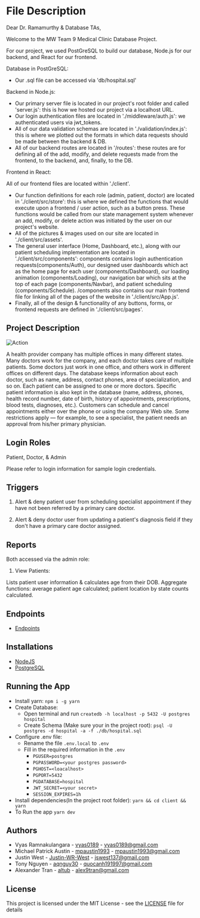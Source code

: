 # File Description

Dear Dr. Ramamurthy & Database TAs,

Welcome to the MW Team 9 Medical Clinic Database Project.

For our project, we used PostGreSQL to build our database, Node.js for our backend, and React for our frontend.

Database in PostGreSQL:

-  Our .sql file can be accessed via 'db/hospital.sql'

Backend in Node.js:

-  Our primary server file is located in our project's root folder and called 'server.js': this is how we hosted our project via a localhost URL.
-  Our login authentication files are located in './middleware/auth.js': we authenticated users via jwt_tokens.
-  All of our data validation schemas are located in './validation/index.js': this is where we plotted out the formats in which data requests should be made between the backend & DB.
-  All of our backend routes are located in '/routes': these routes are for defining all of the add, modify, and delete requests made from the frontend, to the backend, and, finally, to the DB.

Frontend in React:

All of our frontend files are located within './client'.

-  Our function definitions for each role (admin, patient, doctor) are located in './client/src/store': this is where we defined the functions that would execute upon a frontend / user action, such as a button press. These functions would be called from our state management system whenever an add, modify, or delete action was initiated by the user on our project's website.
-  All of the pictures & images used on our site are located in './client/src/assets'.
-  The general user interface (Home, Dashboard, etc.), along with our patient scheduling implementation are located in './client/src/components': components contains login authentication requests(components/Auth), our designed user dashboards which act as the home page for each user (components/Dashboard), our loading animation (components/Loading), our navigation bar which sits at the top of each page (components/Navbar), and patient scheduling (components/Schedule).
   /components also contains our main frontend file for linking all of the pages of the website in './client/src/App.js'.
-  Finally, all of the design & functionality of any buttons, forms, or frontend requests are defined in './client/src/pages'.

## Project Description

![Action](https://img.shields.io/github/workflow/status/vyas0189/COSC-3380-Database/server?style=for-the-badge)

A health provider company has multiple offices in many different states. Many doctors work for the company, and each doctor takes care of multiple patients. Some doctors just work in one office, and others work in different offices on different days. The database keeps information about each doctor, such as name, address, contact phones, area of specialization, and so on. Each patient can be assigned to one or more doctors. Specific patient information is also kept in the database (name, address, phones, health record number, date of birth, history of appointments, prescriptions, blood tests, diagnoses, etc.). Customers can schedule and cancel appointments either over the phone or using the company Web site. Some restrictions apply — for example, to see a specialist, the patient needs an approval from his/her primary physician.

## Login Roles

Patient, Doctor, & Admin

Please refer to login information for sample login credentials.

## Triggers

1. Alert & deny patient user from scheduling specialist appointment if they have not been referred by a primary care doctor.

2. Alert & deny doctor user from updating a patient's diagnosis field if they don't have a primary care doctor assigned.

## Reports

Both accessed via the admin role:

1. View Patients:

Lists patient user information & calculates age from their DOB. Aggregate functions: average patient age calculated; patient location by state counts calculated.

## Endpoints

* [Endpoints](https://docs.google.com/document/d/1IZt0xx74_QdcJU11Wx9hEhIFpjrjFrUtU-dv9GSCMFs/edit?usp=sharing)

## Installations
  * [NodeJS](https://nodejs.org/en/download/)
  * [PostgreSQL](https://www.postgresql.org/download/)

## Running the App
* Install yarn: `npm i -g yarn`
* Create Database:
  - Open terminal and run `createdb -h localhost -p 5432 -U postgres hospital`
  - Create Schema (Make sure your in the project root): `psql -U postgres -d hospital -a -f ./db/hospital.sql`
* Configure .env file:
  - Rename the file `.env.local` to `.env`
  - Fill in the required information in the `.env`
    * `PGUSER=postgres`
    * `PGPASSWORD=<your postgres password>`
    * `PGHOST=<loacalhost>`
    * `PGPORT=5432`
    * `PGDATABASE=hospital`
    * `JWT_SECRET=<your secret>`
    * `SESSION_EXPIRES=1h`
* Install dependencies(In the project root folder): `yarn && cd client && yarn`
* To Run the app `yarn dev`

## Authors

-  Vyas Ramnakulangara - [vyas0189](https://github.com/vyas0189) - vyas0189@gmail.com
-  Michael Patrick Austin - [mpaustin1993](https://github.com/mpaustin1993) - mpaustin1993@gmail.com
-  Justin West - [Justin-WR-West](https://github.com/Justin-WR-West) - jswest137@gmail.com
-  Tony Nguyen - [aqnguy30](https://github.com/aqnguy30) - quocanh191997@gmail.com
-  Alexander Tran - [altub](https://github.com/altub) - alex9tran@gmail.com

## License

This project is licensed under the MIT License - see the [LICENSE](LICENSE) file for details
